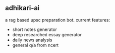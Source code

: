 ## adhikari-ai

a rag based upsc preparation bot. current features:
- short notes generator
- deep researched essay generator
- daily news analysis
- general q/a from ncert
